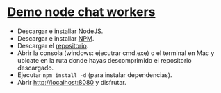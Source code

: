 # [Demo node chat workers](http://chat.jorgecasar.jit.su)

- Descargar e installar [NodeJS](http://nodejs.org/#download).
- Descargar e installar [NPM](http://npmjs.org/doc/README.html).
- Descargar el [repositorio](https://github.com/jorgecasar/node-chat-workers/zipball/master).
- Abrir la consola (windows: ejecutrar cmd.exe) o el terminal en Mac y ubicate en la ruta donde hayas descomprimido el repositorio descargado.
- Ejecutar `npm install -d` (para instalar dependencias).
- Abrir [http://localhost:8080](http://localhost:8080) y disfrutar.